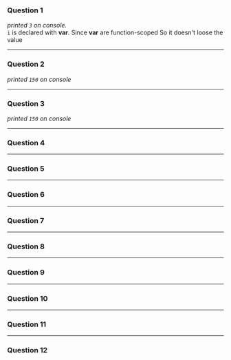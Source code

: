 ### Question 1
*printed `3` on console.*
<br>
`i` is declared with **var**. Since **var** are function-scoped So it doesn't loose the value
<hr>

### Question 2
*printed `150` on console*
<br>
<hr>

### Question 3
*printed `150` on console*
<hr>

### Question 4
<hr>

### Question 5
<hr>

### Question 6
<hr>

### Question 7
<hr>

### Question 8
<hr>

### Question 9
<hr>

### Question 10
<hr>

### Question 11
<hr>

### Question 12